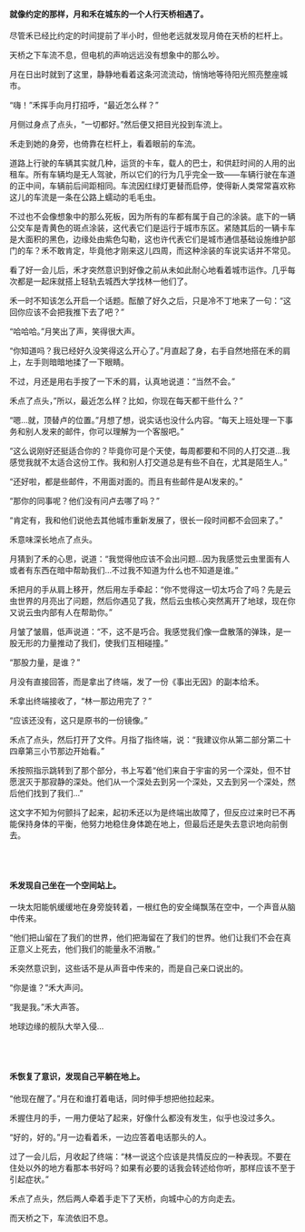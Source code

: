 #### 就像约定的那样，月和禾在城东的一个人行天桥相遇了。

尽管禾已经比约定的时间提前了半小时，但他老远就发现月倚在天桥的栏杆上。

天桥之下车流不息，但电机的声响远远没有想象中的那么吵。

月在日出时就到了这里，静静地看着这条河流流动，悄悄地等待阳光照亮整座城市。

“嗨！”禾挥手向月打招呼，“最近怎么样？”

月侧过身点了点头，“一切都好。”然后便又把目光投到车流上。

禾走到她的身旁，也倚靠在栏杆上，看着眼前的车流。

道路上行驶的车辆其实就几种，运货的卡车，载人的巴士，和供赶时间的人用的出租车。所有车辆均是无人驾驶，所以它们的行为几乎完全一致——车辆行驶在车道的正中间，车辆前后间距相同。车流因红绿灯更替而启停，使得新人类常常喜欢称这儿的车流是一条在公路上蠕动的毛毛虫。

不过也不会像想象中的那么死板，因为所有的车都有属于自己的涂装。底下的一辆公交车是青黄色的斑点涂装，这代表它们是运行于城市东区。紧随其后的一辆卡车是大面积的黑色，边缘处由紫色勾勒，这也许代表它们是城市通信基础设施维护部门的车？禾不敢肯定，毕竟他才刚来这儿四周，而这种涂装的车说实话并不常见。

看了好一会儿后，禾才突然意识到好像之前从未如此耐心地看着城市运作。几乎每次都是一起床就搭上轻轨去城西大学找林一他们了。

禾一时不知该怎么开启一个话题。酝酿了好久之后，只是冷不丁地来了一句：“这回你应该不会把我推下去了吧？”

“哈哈哈。”月笑出了声，笑得很大声。

“你知道吗？我已经好久没笑得这么开心了。”月直起了身，右手自然地搭在禾的肩上，左手则暗暗地揉了一下眼睛。

不过，月还是用右手按了一下禾的肩，认真地说道：“当然不会。”

禾点了点头，”所以，最近怎么样？比如，你现在每天都干些什么？”

“嗯...就，顶替卢的位置。”月想了想，说实话也没什么内容。“每天上班处理一下事务和别人发来的邮件，你可以理解为一个客服吧。”

“这么说刚好还挺适合你的？毕竟你可是个天使，每周都要和不同的人打交道...我感觉我就不太适合这份工作。我和别人打交道总是有些不自在，尤其是陌生人。”

“还好啦，都是些邮件，不用面对面的。而且有些邮件是AI发来的。”

“那你的同事呢？他们没有问卢去哪了吗？”

“肯定有，我和他们说他去其他城市重新发展了，很长一段时间都不会回来了。”

禾意味深长地点了点头。

月猜到了禾的心思，说道：“我觉得他应该不会出问题...因为我感觉云虫里面有人或者有东西在暗中帮助我们...不过我不知道为什么也不知道是谁。”

禾把月的手从肩上移开，然后用左手牵起：“你不觉得这一切太巧合了吗？先是云虫世界的月亮出了问题，然后你遇见了我，然后云虫核心突然离开了地球，现在你又说云虫内部有人在帮助你。”

月皱了皱眉，低声说道：“不，这不是巧合。我感觉我们像一盘散落的弹珠，是一股无形的力量推动了我们，使我们互相碰撞。”

“那股力量，是谁？”

月没有直接回答，而是拿出了终端，发了一份《事出无因》的副本给禾。

禾拿出终端接收了，“林一那边用完了？”

“应该还没有，这只是原书的一份镜像。”

禾点了点头，然后打开了文件。月指了指终端，说：“我建议你从第二部分第二十四章第三小节那边开始看。”

禾按照指示跳转到了那个部分，书上写着“他们来自于宇宙的另一个深处，但不甘愿泯灭于那寂静的深处。他们从一个深处去到另一个深处，又去到另一个深处，然后他们找到了我们...”

这文字不知为何颤抖了起来，起初禾还以为是终端出故障了，但反应过来时已不再能保持身体的平衡，他努力地稳住身体跪在地上，但最后还是失去意识地向前倒去。

<br><br>

#### 禾发现自己坐在一个空间站上。

一块太阳能帆缓缓地在身旁旋转着，一根红色的安全绳飘荡在空中，一个声音从脑中传来。

“他们把山留在了我们的世界，他们把海留在了我们的世界。他们让我们不会在真正意义上死去，他们我们的能量永不消散。”

禾突然意识到，这些话不是从声音中传来的，而是自己亲口说出的。

“你是谁？”禾大声问。

“我是我。”禾大声答。

地球边缘的舰队大举入侵...

<br><br>

#### 禾恢复了意识，发现自己平躺在地上。

“他现在醒了。”月在和谁打着电话，同时伸手想把他拉起来。

禾握住月的手，一用力便站了起来，好像什么都没有发生，似乎也没过多久。

“好的，好的。”月一边看着禾，一边应答着电话那头的人。

过了一会儿后，月收起了终端：“林一说这个应该是共情反应的一种表现。不要在住处以外的地方看那本书好吗？如果有必要的话我会转述给你听，那样应该不至于引起症状。”

禾点了点头，然后两人牵着手走下了天桥，向城中心的方向走去。

而天桥之下，车流依旧不息。

